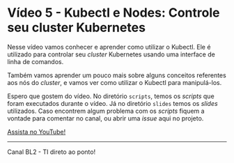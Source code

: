 # Vídeo 5 - Kubectl e Nodes: Controle seu cluster Kubernetes

Nesse vídeo vamos conhecer e aprender como utilizar o Kubectl. Ele é utilizado para controlar seu *cluster* Kubernetes usando uma interface de linha de comandos.

Também vamos aprender um pouco mais sobre alguns conceitos referentes aos nós do *cluster*, e vamos ver como utilizar o Kubectl para manipulá-los.

Espero que gostem do vídeo. No diretório `scripts`, temos os *scripts* que foram executados durante o vídeo. Já no diretório `slides` temos os *slides* utilizados. Caso encontrem algum problema com os *scripts* fiquem a vontade para comentar no canal, ou abrir uma *issue* aqui no projeto.

[Assista no YouTube!](https://youtu.be/RRMV2LDNa5E)

---
Canal BL2  - TI direto ao ponto!